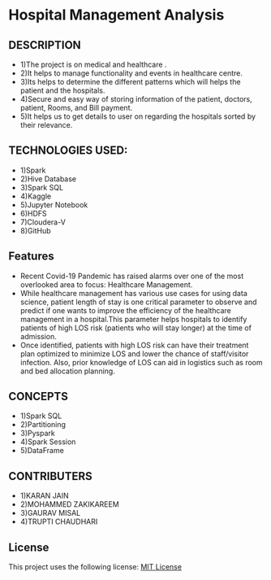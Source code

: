 # Hospital Management Analysis

## DESCRIPTION
* 1)The project is on medical and healthcare .
* 2)It helps to manage functionality and events in healthcare centre.
* 3)Its helps to determine the different patterns which will helps the patient and the hospitals.
* 4)Secure and easy way of storing information of the patient, doctors, patient, Rooms, and Bill payment.
* 5)It helps us to get details to user on regarding the hospitals sorted by their relevance.

## TECHNOLOGIES USED:
* 1)Spark
* 2)Hive Database
* 3)Spark SQL
* 4)Kaggle
* 5)Jupyter Notebook
* 6)HDFS
* 7)Cloudera-V
* 8)GitHub

## Features
* Recent Covid-19 Pandemic has raised alarms over one of the most overlooked area to focus: Healthcare Management. 
* While healthcare management has various use cases for using data science, patient length of stay is one critical parameter to observe and predict if one wants to improve the efficiency of the healthcare management in a hospital.This parameter helps hospitals to identify patients of high LOS risk (patients who will stay longer) at the time of admission. 
* Once identified, patients with high LOS risk can have their treatment plan optimized to minimize LOS and lower the chance of staff/visitor infection. Also, prior knowledge of LOS can aid in logistics such as room and bed allocation planning.

## CONCEPTS 
* 1)Spark SQL
* 2)Partitioning
* 3)Pyspark
* 4)Spark Session
* 5)DataFrame

## CONTRIBUTERS
* 1)KARAN JAIN
* 2)MOHAMMED ZAKIKAREEM
* 3)GAURAV MISAL
* 4)TRUPTI CHAUDHARI

## License
This project uses the following license: [MIT License](LICENSE)
